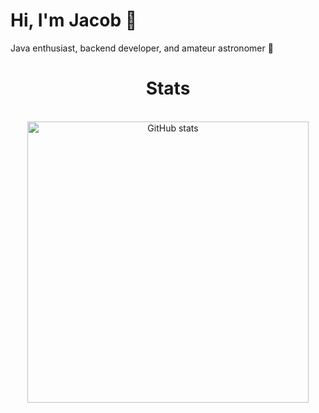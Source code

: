 # Hi, I'm Jacob 👋
Java enthusiast, backend developer, and amateur astronomer 🔭

<h1 align="center">Stats</h1>
<div align="center">
  <br>
  <img src="https://github-readme-stats.vercel.app/api?username=jkbkupczyk&show_icons=true" width="450" alt="GitHub stats" />
</div>

[link]: https://github.com/jkbkupczyk
